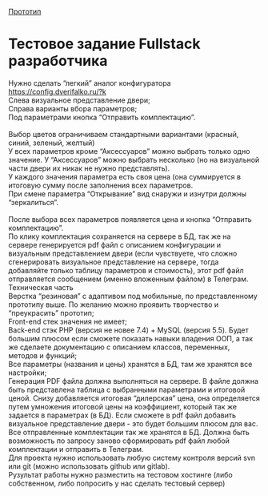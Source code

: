 [Прототип](https://nazmiev.github.io/falco-doors-configurator-test/)

# Тестовое задание Fullstack разработчика<br>
Нужно сделать “легкий” аналог конфигуратора https://config.dverifalko.ru/?k <br>
Слева визуальное представление двери;<br>
Справа варианты вбора параметров;<br>
Под параметрами кнопка “Отправить комплектацию”.<br>
<br>
Выбор цветов ограничиваем стандартными вариантами (красный, синий, зеленый, желтый)<br>
У всех параметров кроме “Аксессуаров” можно выбрать только одно значение. У “Аксессуаров” можно выбрать несколько (но на визуальной части двери их никак не нужно представлять).<br>
У каждого значения параметра есть своя цена (она суммируется в итоговую сумму после заполнения всех параметров.<br>
При смене параметра “Открывание” вид снаружи и изнутри должны “зеркалиться”.<br>
<br>
После выбора всех параметров появляется цена и кнопка “Отправить комплектацию”.<br>
По клику комплектация сохраняется на сервере в БД, так же на сервере генерируется pdf файл с описанием конфигурации и визуальным представлением двери (если чувствуете, что сложно сгенерировать визуальное представление на сервере, тогда добавляйте только таблицу параметров и стоимость), этот pdf файл отправляется сообщением (именно вложенным файлом) в Телеграм.<br>
Техническая часть<br>
Верстка “резиновая” с адаптивом под мобильные, по представленному прототипу выше. По желанию можно проявить творчество и “преукрасить” прототип;<br>
Front-end стек значения не имеет;<br>
Back-end стэк PHP (версия не новее 7.4) + MySQL (версия 5.5). Будет большим плюсом если сможете показать навыки владения ООП, а так же сделаете документацию с описанием классов, переменных, методов и функций;<br>
Все параметры (названия и цены) хранятся в БД, там же хранятся все настройки;<br>
Генерация PDF файла должна выполняться на сервере. В файле должна быть представлена таблица с выбранными параметрами и итоговой ценой. Снизу добавляется итоговая “дилерская” цена, она определяется путем умножения итоговой цены на коэффициент, который так же задается в параметрах (в БД). Если сможете в pdf файл добавить визуальное представление двери - это будет большим плюсом для вас.<br>
Все отправленные комплектации так же хранятся в БД. Должна быть возможность по запросу заново сформировать pdf файл любой комплектации и отправить в Телеграм.<br>
Для проекта нужно использовать любую систему контроля версий svn или git (можно использовать github или gitlab).<br>
Рузультат работы нужно разместить на тестовом хостинге (либо собственном, либо попросить у нас сделать тестовый сервер)
